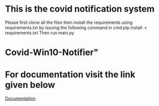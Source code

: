 # This is the covid notification system
Please first clone all the files then install the requirements using requirements.txt by issuing the following command in cmd:pip install -r requirements.txt
Then run main.py
# Covid-Win10-Notifier" 
# For documentation visit the link given below
[Documentation]('covid-win10-notifier.netlify.app')
